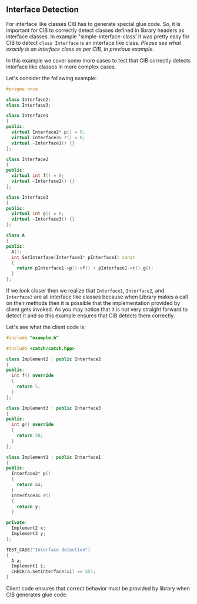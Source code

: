 ## Interface Detection

For interface like classes CIB has to generate special glue code. So, it is important for CIB to correctly detect classes defined in library headers as interface classes. In example "simple-interface-class' it was pretty easy for CIB to detect `class Interface` is an interface like class. _Please see what exactly is an interface class as per CIB, in previous example_.

In this example we cover some more cases to test that CIB correctly detects interface like classes in more complex cases.

Let's consider the following example:
```c++
#pragma once

class Interface2;
class Interface3;

class Interface1
{
public:
  virtual Interface2* p() = 0;
  virtual Interface3& r() = 0;
  virtual ~Interface1() {}
};

class Interface2
{
public:
  virtual int f() = 0;
  virtual ~Interface2() {}
};

class Interface3
{
public:
  virtual int g() = 0;
  virtual ~Interface3() {}
};

class A
{
public:
  A();
  int SetInterface(Interface1* pInterface1) const
  {
    return pInterface1->p()->f() + pInterface1->r().g();
  }
};

```

If we look closer then we realize that `Interface1`, `Interface2`, and `Interface3` are all interface like classes because when Library makes a call on their methods then it is possible that the implementation provided by client gets invoked. As you may notice that it is not very straight forward to detect it and so this example ensures that CIB detects them correctly.

Let's see what the client code is:
```c++
#include "example.h"

#include <catch/catch.hpp>

class Implement2 : public Interface2
{
public:
  int f() override
  {
    return 5;
  }
};

class Implement3 : public Interface3
{
public:
  int g() override
  {
    return 50;
  }
};

class Implement1 : public Interface1
{
public:
  Interface2* p()
  {
    return &x;
  }
  Interface3& r()
  {
    return y;
  }

private:
  Implement2 x;
  Implement3 y;
};

TEST_CASE("Interface detection")
{
  A a;
  Implement1 i;
  CHECK(a.SetInterface(&i) == 55);
}

```

Client code ensures that correct behavior must be provided by library when CIB generates glue code.

